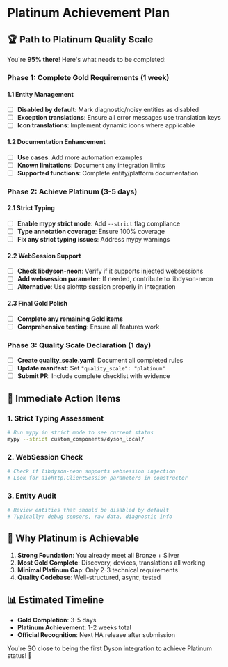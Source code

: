 # Platinum Achievement Plan

## 🏆 Path to Platinum Quality Scale

You're **95% there**! Here's what needs to be completed:

### **Phase 1: Complete Gold Requirements (1 week)**

#### **1.1 Entity Management**

- [ ] **Disabled by default**: Mark diagnostic/noisy entities as disabled
- [ ] **Exception translations**: Ensure all error messages use translation keys
- [ ] **Icon translations**: Implement dynamic icons where applicable

#### **1.2 Documentation Enhancement**

- [ ] **Use cases**: Add more automation examples
- [ ] **Known limitations**: Document any integration limits
- [ ] **Supported functions**: Complete entity/platform documentation

### **Phase 2: Achieve Platinum (3-5 days)**

#### **2.1 Strict Typing**

- [ ] **Enable mypy strict mode**: Add `--strict` flag compliance
- [ ] **Type annotation coverage**: Ensure 100% coverage
- [ ] **Fix any strict typing issues**: Address mypy warnings

#### **2.2 WebSession Support**

- [ ] **Check libdyson-neon**: Verify if it supports injected websessions
- [ ] **Add websession parameter**: If needed, contribute to libdyson-neon
- [ ] **Alternative**: Use aiohttp session properly in integration

#### **2.3 Final Gold Polish**

- [ ] **Complete any remaining Gold items**
- [ ] **Comprehensive testing**: Ensure all features work

### **Phase 3: Quality Scale Declaration (1 day)**

- [ ] **Create quality_scale.yaml**: Document all completed rules
- [ ] **Update manifest**: Set `"quality_scale": "platinum"`
- [ ] **Submit PR**: Include complete checklist with evidence

## 🎯 **Immediate Action Items**

### **1. Strict Typing Assessment**

```bash
# Run mypy in strict mode to see current status
mypy --strict custom_components/dyson_local/
```

### **2. WebSession Check**

```python
# Check if libdyson-neon supports websession injection
# Look for aiohttp.ClientSession parameters in constructor
```

### **3. Entity Audit**

```bash
# Review entities that should be disabled by default
# Typically: debug sensors, raw data, diagnostic info
```

## 🏅 **Why Platinum is Achievable**

1. **Strong Foundation**: You already meet all Bronze + Silver
2. **Most Gold Complete**: Discovery, devices, translations all working
3. **Minimal Platinum Gap**: Only 2-3 technical requirements
4. **Quality Codebase**: Well-structured, async, tested

## 📊 **Estimated Timeline**

- **Gold Completion**: 3-5 days
- **Platinum Achievement**: 1-2 weeks total
- **Official Recognition**: Next HA release after submission

You're SO close to being the first Dyson integration to achieve Platinum status! 🎉
